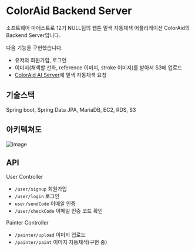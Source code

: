 # ColorAid Backend Server

소프트웨어 마에스트로 12기 NULL팀의 웹툰 밑색 자동채색 어플리케이션 ColorAid의 Backend Server입니다.

다음 기능을 구현했습니다.

- 유저의 회원가입, 로그인
- 이미지(채색할 선화, reference 이미지, stroke 이미지)를 받아서 S3에 업로드
- [ColorAid AI Server](https://github.com/swmaestro-null/Null-AI)에 밑색 자동채색 요청

## 기술스택

Spring boot, Spring Data JPA, MariaDB, EC2, RDS, S3

## 아키텍쳐도

![image](https://user-images.githubusercontent.com/52124204/138157502-2bb35f44-9691-4952-895e-499da577d861.png)

## API

User Controller

- `/user/signup` 회원가입
- `/user/login` 로그인
- `user/sendCode` 이메일 인증
- `/user/checkCode` 이메일 인증 코드 확인

Painter Controller

- `/painter/upload` 이미지 업로드
- `/painter/paint` 이미지 자동채색(구현 중)
